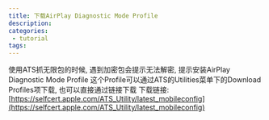 ```yaml
---
title: 下载AirPlay Diagnostic Mode Profile
description:
categories:
 - tutorial
tags:
---
```


使用ATS抓无限包的时候, 遇到加密包会提示无法解密, 提示安装AirPlay Diagnostic Mode Profile
这个Profile可以通过ATS的Utilities菜单下的Download Profiles项下载, 也可以直接通过链接下载
下载链接: [https://selfcert.apple.com/ATS_Utility/latest_mobileconfig](https://selfcert.apple.com/ATS_Utility/latest_mobileconfig)